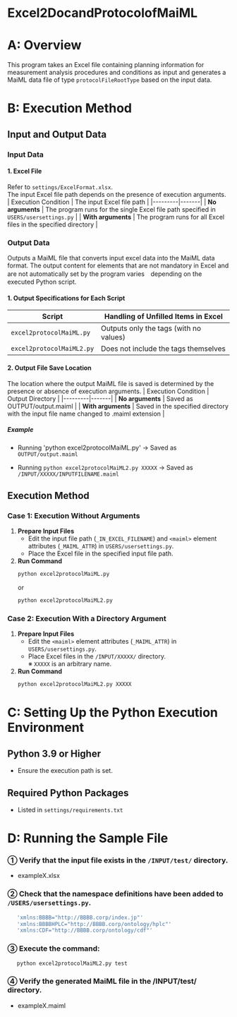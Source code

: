 # Excel2DocandProtocolofMaiML

# A: Overview
This program takes an Excel file containing planning information for measurement analysis procedures and conditions as input and generates a MaiML data file of type `protocolFileRootType` based on the input data.

# B: Execution Method
## Input and Output Data
### Input Data
#### 1. **Excel File**  
   Refer to `settings/ExcelFormat.xlsx`.  
   The input Excel file path depends on the presence of execution arguments.
   | Execution Condition | The input Excel file path |
   |---------|-------|
   | **No arguments** | The program runs for the single Excel file path specified in `USERS/usersettings.py` |
   | **With arguments** | The program runs for all Excel files in the specified directory |

### Output Data
   Outputs a MaiML file that converts input excel data into the MaiML data format.
   The output content for elements that are not mandatory in Excel and are not automatically set by the program varies　depending on the executed Python script.
#### 1. Output Specifications for Each Script
| Script | Handling of Unfilled Items in Excel |
|-------------|----------------|
| `excel2protocolMaiML.py` | Outputs only the tags (with no values) |
| `excel2protocolMaiML2.py` | Does not include the tags themselves|

#### 2. Output File Save Location
The location where the output MaiML file is saved is determined by the presence or absence of execution arguments.
| Execution Condition | Output Directory |
|---------|-------|
| **No arguments** | Saved as OUTPUT/output.maiml |
| **With arguments** | Saved in the specified directory with the input file name changed to .maiml extension |

##### **Example**
- Running 'python excel2protocolMaiML.py'
  → Saved as `OUTPUT/output.maiml`  

- Running `python excel2protocolMaiML2.py XXXXX`
  → Saved as `/INPUT/XXXXX/INPUTFILENAME.maiml`

## Execution Method
### Case 1: Execution Without Arguments
1. **Prepare Input Files**
   - Edit the input file path (`_IN_EXCEL_FILENAME`) and `<maiml>` element attributes (`_MAIML_ATTR`) in `USERS/usersettings.py`.
   - Place the Excel file in the specified input file path.
2. **Run Command**
   ```sh
   python excel2protocolMaiML.py
   ```
   or
   ```sh
   python excel2protocolMaiML2.py
   ```

### Case 2: Execution With a Directory Argument
1. **Prepare Input Files**
   - Edit the `<maiml>` element attributes (`_MAIML_ATTR`) in `USERS/usersettings.py`.
   - Place Excel files in the `/INPUT/XXXXX/` directory.  
     ※ `XXXXX` is an arbitrary name.
2. **Run Command**
   ```sh
   python excel2protocolMaiML2.py XXXXX
   ```

# C: Setting Up the Python Execution Environment
## Python 3.9 or Higher
- Ensure the execution path is set.

## Required Python Packages
- Listed in `settings/requirements.txt`


# D: Running the Sample File
### ① Verify that the input file exists in the `/INPUT/test/` directory.
- exampleX.xlsx

### ② Check that the namespace definitions have been added to `/USERS/usersettings.py`.
   ```sh
      'xmlns:BBBB="http://BBBB.corp/index.jp"'
      'xmlns:BBBBHPLC="http://BBBB.corp/ontology/hplc"'
      'xmlns:CDF="http://BBBB.corp/ontology/cdf"'
   ```

### ③ Execute the command:
   ```sh
      python excel2protocolMaiML2.py test
   ```

### ④ Verify the generated MaiML file in the /INPUT/test/ directory.
- exampleX.maiml
